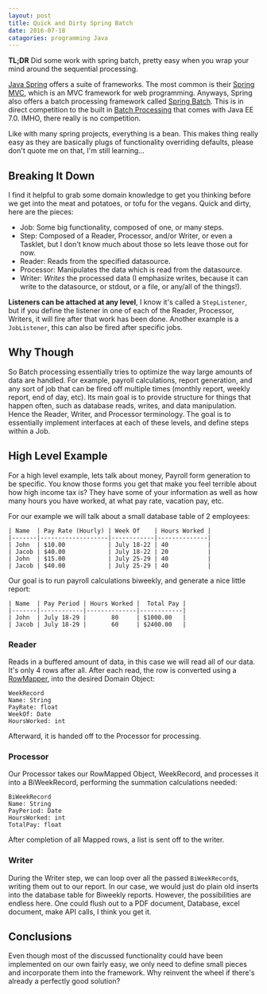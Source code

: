 ```yaml
---
layout: post
title: Quick and Dirty Spring Batch
date: 2016-07-18
catagories: programming Java
---
```


**TL;DR** Did some work with spring batch, pretty easy when you wrap your mind around the sequential processing.

[Java Spring](https://projects.spring.io/spring-framework/) offers a suite of
frameworks. The most common is their [Spring
MVC](https://spring.io/guides/gs/serving-web-content/), which is an MVC
framework for web programming. Anyways, Spring also offers a batch processing
framework called [Spring Batch](http://projects.spring.io/spring-batch/). This
is in direct competition to the built in [Batch
Processing](http://www.oracle.com/technetwork/articles/java/batch-1965499.html)
that comes with Java EE 7.0. IMHO, there really is no competition.  

Like with many spring projects, everything is a bean. This makes thing really
easy as they are basically plugs of functionality overriding defaults, please
don't quote me on that, I'm still learning...  

## Breaking It Down

I find it helpful to grab some domain knowledge to get you
thinking before we get into the meat and potatoes, or tofu for the vegans. Quick and
dirty, here are the pieces:

- Job: Some big functionality, composed of one, or many steps.  
- Step: Composed of a Reader, Processor, and/or Writer, or even a Tasklet, but I
don't know much about those so lets leave those out for now.  
- Reader: Reads from the specified datasource.  
- Processor: Manipulates the data which is read from the datasource.  
- Writer: _Writes_ the processed data (I emphasize writes, because it can write to the datasource, or stdout, or a file, or any/all of the things!).  

**Listeners can be attached at any level**, I know it's called a `StepListener`,
but if you define the listener in one of each of the Reader, Processor, Writers,
it will fire after that work has been done. Another example is a `JobListener`,
this can also be fired after specific jobs.

## Why Though

So Batch processing essentially tries to optimize the way large amounts of data
are handled. For example, payroll calculations, report generation, and any sort
of job that can be fired off multiple times (monthly report, weekly report, end
of day, etc). Its main goal is to provide structure for things that happen
often, such as database reads, writes, and data manipulation. Hence the Reader,
Writer, and Processor terminology. The goal is to essentially implement
interfaces at each of these levels, and define steps within a Job.  

## High Level Example

For a high level example, lets talk about money, Payroll form generation to be
specific. You know those forms you get that make you feel terrible about how
high income tax is? They have some of your information as well as how many hours
you have worked, at what pay rate, vacation pay, etc.  

For our example we will talk about a small database table of 2 employees:  
```
| Name  | Pay Rate (Hourly) | Week Of    | Hours Worked |
|-------|-------------------|------------|--------------|
| John  | $10.00            | July 18-22 | 40           |
| Jacob | $40.00            | July 18-22 | 20           |
| John  | $15.00            | July 25-29 | 40           |
| Jacob | $40.00            | July 25-29 | 40           |
```
Our goal is to run payroll calculations biweekly, and generate a nice little
report:  
```
| Name  | Pay Period | Hours Worked |  Total Pay |
|-------|------------|--------------|------------|
| John  | July 18-29 |       80     | $1000.00   |
| Jacob | July 18-29 |       60     | $2400.00   |
```
### Reader

Reads in a buffered amount of data, in this case we will read all of our data. It's only 4 rows after all. After each read, the row is converted using a [RowMapper](http://docs.spring.io/spring/docs/current/javadoc-api/org/springframework/jdbc/core/RowMapper.html), into the desired Domain Object: 

```
WeekRecord
Name: String
PayRate: float
WeekOf: Date
HoursWorked: int
```

Afterward, it is handed off to the Processor for processing.

### Processor

Our Processor takes our RowMapped Object, WeekRecord, and processes it into a BiWeekRecord, performing the summation calculations needed:

```
BiWeekRecord
Name: String
PayPeriod: Date
HoursWorked: int
TotalPay: float
```

After completion of all Mapped rows, a list is sent off to the writer.

### Writer

During the Writer step, we can loop over all the passed `BiWeekRecord`s, writing them out to our report. In our case, we would just do plain old inserts into the database table for Biweekly reports. However, the possibilities are endless here. One could flush out to a PDF document, Database, excel document, make API calls, I think you get it.

## Conclusions

Even though most of the discussed functionality could have been implemented on our own fairly easy, we only need to define small pieces and incorporate them into the framework. Why reinvent the wheel if there's already a perfectly good solution?
